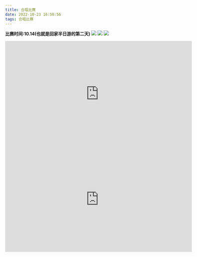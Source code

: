 ```yaml
---
title: 合唱比赛
date: 2022-10-23 16:50:56
tags: 合唱比赛
---
```

**比赛时间:10.14(也就是回家半日游的第二天)**
![](https://pic.imgdb.cn/item/6380118f16f2c2beb1ffc563.jpg)
![](https://pic.imgdb.cn/item/638011ab16f2c2beb1ffdb9d.jpg)
![](https://pic.imgdb.cn/item/638011d216f2c2beb1fff89b.jpg)

<iframe style='width: 600px;height: 338px' frameborder='no' allowfullscreen mozallowfullscreen webkitallowfullscreen src='http://go.plvideo.cn/front/video/preview?vid=e6cae28901cda83d7040b62647516bd1_e'></iframe>

<iframe style='width: 600px;height: 338px' frameborder='no' allowfullscreen mozallowfullscreen webkitallowfullscreen src='http://go.plvideo.cn/front/video/preview?vid=e6cae289010751afb80d42dcda6fef4b_e'></iframe>
